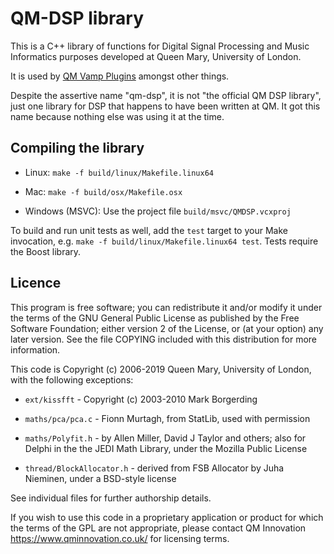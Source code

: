 
QM-DSP library
==============

This is a C++ library of functions for Digital Signal Processing and
Music Informatics purposes developed at Queen Mary, University of
London.

It is used by [QM Vamp Plugins](http://isophonics.net/QMVampPlugins)
amongst other things.

Despite the assertive name "qm-dsp", it is not "the official QM DSP
library", just one library for DSP that happens to have been written
at QM. It got this name because nothing else was using it at the time.


Compiling the library
---------------------

 - Linux: `make -f build/linux/Makefile.linux64`

 - Mac: `make -f build/osx/Makefile.osx`

 - Windows (MSVC): Use the project file `build/msvc/QMDSP.vcxproj`

To build and run unit tests as well, add the `test` target to your
Make invocation, e.g. `make -f build/linux/Makefile.linux64
test`. Tests require the Boost library.


Licence
-------

This program is free software; you can redistribute it and/or modify
it under the terms of the GNU General Public License as published by
the Free Software Foundation; either version 2 of the License, or (at
your option) any later version.  See the file COPYING included with
this distribution for more information.

This code is Copyright (c) 2006-2019 Queen Mary, University of London,
with the following exceptions:

 - `ext/kissfft` - Copyright (c) 2003-2010 Mark Borgerding

 - `maths/pca/pca.c` - Fionn Murtagh, from StatLib, used with permission

 - `maths/Polyfit.h` - by Allen Miller, David J Taylor and others;
also for Delphi in the the JEDI Math Library, under the Mozilla Public
License

 - `thread/BlockAllocator.h` - derived from FSB Allocator by Juha
Nieminen, under a BSD-style license

See individual files for further authorship details.

If you wish to use this code in a proprietary application or product
for which the terms of the GPL are not appropriate, please contact QM
Innovation https://www.qminnovation.co.uk/ for licensing terms.
